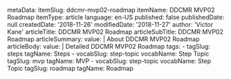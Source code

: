 metaData:
    itemSlug: ddcmr-mvp02-roadmap
    itemName: DDCMR MVP02 Roadmap
    itemType: article
    language: en-US
    published: false
    publishedDate: null
    createdDate: '2018-11-26'
    modifiedDate: '2018-11-27'
author: 'Victor Kane'
articleTitle: DDCMR MVP02 Roadmap
articleSubTitle: DDCMR MVP02 Roadmap
articleSummary:
    value: |
        About DDCMR MVP02 Roadmap
articleBody:
    value: |
        Detailed DDCMR MVP02 Roadmap
tags:
    - tagSlug: steps
      tagName: Steps
    - vocabSlug: step-topic
      vocabName: Step Topic
      tagSlug: mvp
      tagName: MVP
    - vocabSlug: step-topic
      vocabName: Step Topic
      tagSlug: roadmap
      tagName: Roadmap
